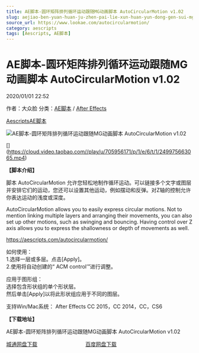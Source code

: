 ```yaml
---
title: AE脚本-圆环矩阵排列循环运动跟随MG动画脚本 AutoCircularMotion v1.02
slug: aejiao-ben-yuan-huan-ju-zhen-pai-lie-xun-huan-yun-dong-gen-sui-mgdong-hua-jiao-ben-autocircularmotion-v1-02
source_url: https://www.lookae.com/autocircularmotion/
category: aescripts
tags: [Aescripts, AE脚本]
---
```

# AE脚本-圆环矩阵排列循环运动跟随MG动画脚本 AutoCircularMotion v1.02

2020/01/01 22:52

作者：大众脸
分类：[AE脚本](https://www.lookae.com/after-effects/aescripts/) / [After Effects](https://www.lookae.com/after-effects/)

[Aescripts](https://www.lookae.com/tag/aescripts/)[AE脚本](https://www.lookae.com/tag/ae%e8%84%9a%e6%9c%ac/)

![AE脚本-圆环矩阵排列循环运动跟随MG动画脚本 AutoCircularMotion v1.02](https://www.lookae.com/wp-content/uploads/2020/01/AutoCircularMotion.jpg "AE脚本-圆环矩阵排列循环运动跟随MG动画脚本 AutoCircularMotion v1.02-LookAE.com")

[﻿[﻿]("https://cloud.video.taobao.com//play/u/705956171/p/1/e/6/t/1/249975663065.mp4)](https://cloud.video.taobao.com//play/u/705956171/p/1/e/6/t/1/249975663065.mp4)

**【脚本介绍】**

脚本 AutoCircularMotion 允许您轻松地制作循环运动。可以链接多个文字或图层并安排它们的运动，您还可以设置其他运动，例如摆动和反弹。对Z轴的控制允许你表达运动的浅度或深度。

AutoCircularMotion allows you to easily express circular motions. Not to mention linking multiple layers and arranging their movements, you can also set up other motions, such as swinging and bouncing. Having control over Z axis allows you to express the shallowness or depth of movements as well.

https://aescripts.com/autocircularmotion/

如何使用：  
1.选择一层或多层。点击[Apply]。  
2.使用将自动创建的“ ACM control’”进行调整。

应用于图形组：  
选择包含形状组的单个形状层。  
然后单击[Apply]以将此形状组应用于不同的图层。

支持Win/Mac系统： After Effects CC 2015，CC 2014，CC，CS6

**【下载地址】**

AE脚本-圆环矩阵排列循环运动跟随MG动画脚本 AutoCircularMotion v1.02

[城通网盘下载](https://tc5.us/file/680462-415824611)                                 [百度网盘下载](https://pan.baidu.com/s/18BoFM0cdoO4RvJ9ey06M-Q)
